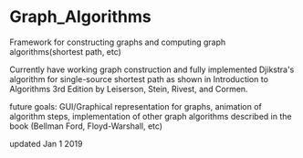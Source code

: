 # Graph_Algorithms
Framework for constructing graphs and computing graph algorithms(shortest path, etc)

Currently have working graph construction and fully implemented Djikstra's algorithm for single-source shortest path as shown in Introduction to Algorithms 3rd Edition by Leiserson, Stein, Rivest, and Cormen.

future goals: GUI/Graphical representation for graphs, animation of algorithm steps, implementation of other graph algorithms described in the book (Bellman Ford, Floyd-Warshall, etc)

updated Jan 1 2019
